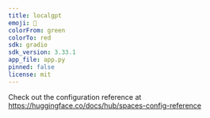 ```yaml
---
title: localgpt
emoji: 🦀
colorFrom: green
colorTo: red
sdk: gradio
sdk_version: 3.33.1
app_file: app.py
pinned: false
license: mit
---
```


Check out the configuration reference at https://huggingface.co/docs/hub/spaces-config-reference
